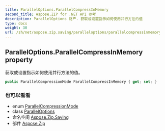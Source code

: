 ```yaml
---
title: ParallelOptions.ParallelCompressInMemory
second_title: Aspose.ZIP for .NET API 参考
description: ParallelOptions 财产. 获取或设置指示如何使用并行方法的值
type: docs
weight: 30
url: /zh/net/aspose.zip.saving/paralleloptions/parallelcompressinmemory/
---
```

## ParallelOptions.ParallelCompressInMemory property

获取或设置指示如何使用并行方法的值。

```csharp
public ParallelCompressionMode ParallelCompressInMemory { get; set; }
```

### 也可以看看

* enum [ParallelCompressionMode](../../parallelcompressionmode/)
* class [ParallelOptions](../)
* 命名空间 [Aspose.Zip.Saving](../../paralleloptions/)
* 部件 [Aspose.Zip](../../../)


